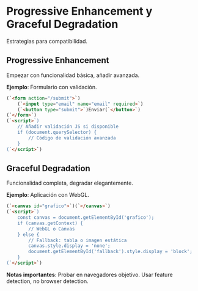 # Progressive Enhancement y Graceful Degradation

Estrategias para compatibilidad.

## Progressive Enhancement

Empezar con funcionalidad básica, añadir avanzada.

**Ejemplo**: Formulario con validación.

```html
(`<form action="/submit">`)
    (`<input type="email" name="email" required>`)
    (`<button type="submit">`)Enviar(`</button>`)
(`</form>`)
(`<script>`)
    // Añadir validación JS si disponible
    if (document.querySelector) {
        // Código de validación avanzada
    }
(`</script>`)
```

## Graceful Degradation

Funcionalidad completa, degradar elegantemente.

**Ejemplo**: Aplicación con WebGL.

```html
(`<canvas id="grafico">`)(`</canvas>`)
(`<script>`)
    const canvas = document.getElementById('grafico');
    if (canvas.getContext) {
        // WebGL o Canvas
    } else {
        // Fallback: tabla o imagen estática
        canvas.style.display = 'none';
        document.getElementById('fallback').style.display = 'block';
    }
(`</script>`)
```

**Notas importantes**: Probar en navegadores objetivo. Usar feature detection, no browser detection.
